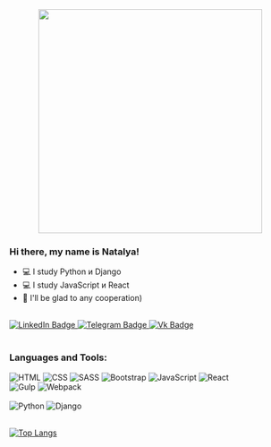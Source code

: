 
<div id="header" align="center">
  <img src="https://media.giphy.com/media/hpXdHPfFI5wTABdDx9/giphy.gif" width="400"/>
</div>

### Hi there, my name is Natalya!  
<!-- - :high_brightness:    -->
- :computer: I study Python и Django
- :computer: I study JavaScript и React  
- :wave: I'll be glad to any cooperation)
<br>

<div id="badges">
  <a href="my-linkedin-URL">
    <img src="https://img.shields.io/badge/LinkedIn-blue?style=for-the-badge&logo=linkedin&logoColor=white" alt="LinkedIn Badge"/>
  </a>
  <a href="my-telegram-URL">
    <img src="https://img.shields.io/badge/Telegram-blue?style=for-the-badge&logo=telegram&logoColor=blue" alt="Telegram Badge"/>
  </a>
  <a href="my-vk-URL">
    <img src="https://img.shields.io/badge/Vkontakte-blue?style=for-the-badge&logo=vkontakte&logoColor=blue" alt="Vk Badge"/>
  </a>
</div>
<br>
<img src="https://komarev.com/ghpvc/?username=Dv-nn&style=flat&color=blueviolet" alt=""/>


### Languages and Tools:  
![HTML](https://img.shields.io/badge/-HTML-1F2466?style=for-the-badge&logo=html5&logoColor=E74C3C)
![CSS](https://img.shields.io/badge/-CSS-1F2466?style=for-the-badge&logo=css3&logoColor=3498DB)
![SASS](https://img.shields.io/badge/-SASS-1F2466?style=for-the-badge&logo=sass&logoColor=A569BD)
![Bootstrap](https://img.shields.io/badge/-Bootstrap-1F2466?style=for-the-badge&logo=bootstrap&logoColor=7531F9)
![JavaScript](https://img.shields.io/badge/-JavaScript-1F2466?style=for-the-badge&logo=javascript&logoColor=F39C12 )
![React](https://img.shields.io/badge/-React-1F2466?style=for-the-badge&logo=react&logoColor=00d8ff)
<br>
![Gulp](https://img.shields.io/badge/-Gulp-1F2466?style=for-the-badge&logo=gulp&logoColor=C0392B)
![Webpack](https://img.shields.io/badge/-Webpack-1F2466?style=for-the-badge&logo=webpack&logoColor=8FD6FB)
<br>
<br>
![Python](https://img.shields.io/badge/-Python-1F2466?style=for-the-badge&logo=python&logoColor=FED548)
![Django](https://img.shields.io/badge/-Django-1F2466?style=for-the-badge&logo=django&logoColor=166D4B)
<br>
<br>

<!-- ### Follow me:
[![Telegram](https://img.shields.io/badge/-Telegram/Natalya-1F2466?style=for-the-badge&logo=telegram&logoColor=2A59F8)](https://t.me/Nata_lya_n)<br>  
[![Vkontakte](https://img.shields.io/badge/-Vkontakte/Natalya-1F2466?style=for-the-badge&logo=vk&logoColor=2A59F8)](https://vk.com/id737577207)<br>   -->


[![Top Langs](https://github-readme-stats.vercel.app/api/top-langs/?username=Dv-nn&color=blueviolet)](https://github.com/anuraghazra/github-readme-stats)
